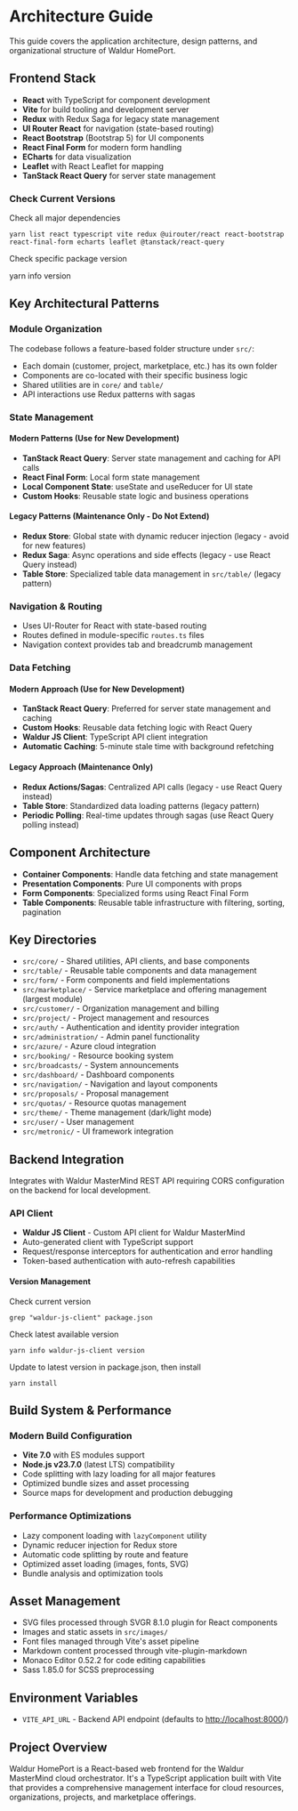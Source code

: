 <!-- EXTERNAL DOCUMENT
Source: https://code.opennodecloud.com/waldur/waldur-homeport.git
Branch: develop
Remote Path: docs//architecture.md
Local Path: docs/developer-guide/ui
Last Sync: 2025-10-30T22:48:16.882968

WARNING: This file is automatically synchronized from the source repository.
DO NOT EDIT this file directly. Changes will be overwritten.
Edit the source at: https://code.opennodecloud.com/waldur/waldur-homeport.git/-/tree/develop/docs//architecture.md
-->


# Architecture Guide

This guide covers the application architecture, design patterns, and organizational structure of Waldur HomePort.

## Frontend Stack

- **React** with TypeScript for component development
- **Vite** for build tooling and development server
- **Redux** with Redux Saga for legacy state management
- **UI Router React** for navigation (state-based routing)
- **React Bootstrap** (Bootstrap 5) for UI components
- **React Final Form** for modern form handling
- **ECharts** for data visualization
- **Leaflet** with React Leaflet for mapping
- **TanStack React Query** for server state management

### Check Current Versions

Check all major dependencies

`yarn list react typescript vite redux @uirouter/react react-bootstrap react-final-form echarts leaflet @tanstack/react-query`

Check specific package version

yarn info <package-name> version

## Key Architectural Patterns

### Module Organization

The codebase follows a feature-based folder structure under `src/`:

- Each domain (customer, project, marketplace, etc.) has its own folder
- Components are co-located with their specific business logic
- Shared utilities are in `core/` and `table/`
- API interactions use Redux patterns with sagas

### State Management

#### Modern Patterns (Use for New Development)

- **TanStack React Query**: Server state management and caching for API calls
- **React Final Form**: Local form state management
- **Local Component State**: useState and useReducer for UI state
- **Custom Hooks**: Reusable state logic and business operations

#### Legacy Patterns (Maintenance Only - Do Not Extend)

- **Redux Store**: Global state with dynamic reducer injection (legacy - avoid for new features)
- **Redux Saga**: Async operations and side effects (legacy - use React Query instead)
- **Table Store**: Specialized table data management in `src/table/` (legacy pattern)

### Navigation & Routing

- Uses UI-Router for React with state-based routing
- Routes defined in module-specific `routes.ts` files
- Navigation context provides tab and breadcrumb management

### Data Fetching

#### Modern Approach (Use for New Development)

- **TanStack React Query**: Preferred for server state management and caching
- **Custom Hooks**: Reusable data fetching logic with React Query
- **Waldur JS Client**: TypeScript API client integration
- **Automatic Caching**: 5-minute stale time with background refetching

#### Legacy Approach (Maintenance Only)

- **Redux Actions/Sagas**: Centralized API calls (legacy - use React Query instead)
- **Table Store**: Standardized data loading patterns (legacy pattern)
- **Periodic Polling**: Real-time updates through sagas (use React Query polling instead)

## Component Architecture

- **Container Components**: Handle data fetching and state management
- **Presentation Components**: Pure UI components with props
- **Form Components**: Specialized forms using React Final Form
- **Table Components**: Reusable table infrastructure with filtering, sorting, pagination

## Key Directories

- `src/core/` - Shared utilities, API clients, and base components
- `src/table/` - Reusable table components and data management
- `src/form/` - Form components and field implementations
- `src/marketplace/` - Service marketplace and offering management (largest module)
- `src/customer/` - Organization management and billing
- `src/project/` - Project management and resources
- `src/auth/` - Authentication and identity provider integration
- `src/administration/` - Admin panel functionality
- `src/azure/` - Azure cloud integration
- `src/booking/` - Resource booking system
- `src/broadcasts/` - System announcements
- `src/dashboard/` - Dashboard components
- `src/navigation/` - Navigation and layout components
- `src/proposals/` - Proposal management
- `src/quotas/` - Resource quotas management
- `src/theme/` - Theme management (dark/light mode)
- `src/user/` - User management
- `src/metronic/` - UI framework integration

## Backend Integration

Integrates with Waldur MasterMind REST API requiring CORS configuration on the backend for local development.

### API Client

- **Waldur JS Client** - Custom API client for Waldur MasterMind
- Auto-generated client with TypeScript support
- Request/response interceptors for authentication and error handling
- Token-based authentication with auto-refresh capabilities

#### Version Management

Check current version

`grep "waldur-js-client" package.json`

Check latest available version

`yarn info waldur-js-client version`

Update to latest version in package.json, then install

`yarn install`

## Build System & Performance

### Modern Build Configuration

- **Vite 7.0** with ES modules support
- **Node.js v23.7.0** (latest LTS) compatibility
- Code splitting with lazy loading for all major features
- Optimized bundle sizes and asset processing
- Source maps for development and production debugging

### Performance Optimizations

- Lazy component loading with `lazyComponent` utility
- Dynamic reducer injection for Redux store
- Automatic code splitting by route and feature
- Optimized asset loading (images, fonts, SVG)
- Bundle analysis and optimization tools

## Asset Management

- SVG files processed through SVGR 8.1.0 plugin for React components
- Images and static assets in `src/images/`
- Font files managed through Vite's asset pipeline
- Markdown content processed through vite-plugin-markdown
- Monaco Editor 0.52.2 for code editing capabilities
- Sass 1.85.0 for SCSS preprocessing

## Environment Variables

- `VITE_API_URL` - Backend API endpoint (defaults to <http://localhost:8000>/)

## Project Overview

Waldur HomePort is a React-based web frontend for the Waldur MasterMind cloud orchestrator. It's a TypeScript application built with Vite that provides a comprehensive management interface for cloud resources, organizations, projects, and marketplace offerings.
